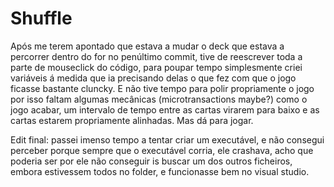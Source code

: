 # Shuffle

Após me terem apontado que estava a mudar o deck que estava a percorrer dentro do for no penúltimo commit, 
tive de reescrever toda a parte de mouseclick do código, para poupar tempo simplesmente criei variáveis á medida
que ia precisando delas o que fez com que o jogo ficasse bastante cluncky. E não tive tempo para polir propriamente o jogo
por isso faltam algumas mecânicas (microtransactions maybe?) como o jogo acabar, um intervalo de tempo entre as cartas virarem para baixo
e as cartas estarem propriamente alinhadas. Mas dá para jogar.


Edit final:
passei imenso tempo a tentar criar um executável, e não consegui perceber porque sempre que o executável corria, ele crashava, acho que poderia ser por ele não conseguir is buscar um dos outros ficheiros, embora estivessem todos no folder, e funcionasse bem no visual studio. 

